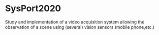 # SysPort2020
 Study and implementation of a video acquisition system allowing the observation of a scene using (several) vision sensors (mobile phone,etc.)

